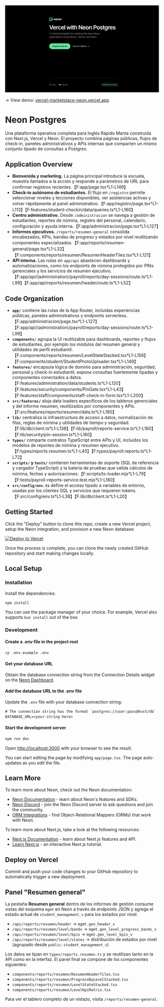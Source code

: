 ![Vercel with Neon](./assets/home.png)

-> View demo: [vercel-marketplace-neon.vercel.app](https://vercel-marketplace-neon.vercel.app/)

# Neon Postgres

Una plataforma operativa completa para Inglés Rápido Manta construida con Next.js, Vercel y Neon. El proyecto combina páginas públicas, flujos de check-in, paneles administrativos y APIs internas que comparten un mismo conjunto tipado de consultas a Postgres.

## Application Overview

- **Bienvenida y marketing.** La página principal introduce la escuela, muestra llamados a la acción y responde a parámetros de URL para confirmar registros recientes.【F:app/page.tsx†L1-L149】
- **Check-in autónomo de estudiantes.** El flujo en `/registro` permite seleccionar niveles y lecciones disponibles, ver asistencias activas y volver rápidamente al panel administrativo.【F:app/registro/page.tsx†L1-L113】【F:features/student-checkin/data/queries.ts†L1-L160】
- **Centro administrativo.** Desde `/administracion` se navega a gestión de estudiantes, reportes de nómina, registro del personal, calendario, configuración y ayuda interna.【F:app/administracion/page.tsx†L1-L127】
- **Informes ejecutivos.** `/reports/resumen-general` consolida encabezados, KPIs, bandas de progreso y estados por nivel reutilizando componentes especializados.【F:app/reports/resumen-general/page.tsx†L1-L32】【F:components/reports/resumen/ResumenHeaderTiles.tsx†L1-L121】
- **API interna.** Las rutas en `app/api` abastecen dashboards y automatizaciones, como los endpoints de nómina protegidos por PINs gerenciales y los servicios de resumen ejecutivo.【F:app/api/(administration)/payroll/reports/day-sessions/route.ts†L1-L99】【F:app/api/reports/resumen/header/route.ts†L1-L52】

## Code Organization

- **`app/`** contiene las rutas de la App Router, incluidas experiencias públicas, paneles administrativos y endpoints serverless.【F:app/administracion/page.tsx†L1-L127】【F:app/api/(administration)/payroll/reports/day-sessions/route.ts†L1-L99】
- **`components/`** agrupa la UI reutilizable para dashboards, reportes y flujos de estudiantes, por ejemplo los módulos del resumen general y utilidades de perfil estudiantil.【F:components/reports/resumen/LevelStateStacked.tsx†L1-L156】【F:components/student/StudentPhotoUploader.tsx†L1-L149】
- **`features/`** encapsula lógica de dominio para administración, seguridad, personal y check-in estudiantil; expone consultas fuertemente tipadas y componentes conectados a datos.【F:features/administration/data/students.ts†L1-L120】【F:features/security/components/PinGate.tsx†L1-L43】【F:features/staff/components/staff-check-in-form.tsx†L1-L200】
- **`src/features/`** aloja data loaders específicos de los tableros gerenciales y del informe resumen, reutilizados por componentes y APIs.【F:src/features/reports/resumen/data.ts†L1-L160】
- **`lib/`** centraliza la infraestructura de acceso a datos, normalización de filas, reglas de nómina y utilidades de tiempo y seguridad.【F:lib/db/client.ts†L1-L138】【F:lib/payroll/reports-service.ts†L1-L160】【F:lib/security/pin-session.ts†L1-L160】
- **`types/`** comparte contratos TypeScript entre APIs y UI, incluidos los modelos de reportes de nómina y resumen ejecutivo.【F:types/reports.resumen.ts†L1-L45】【F:types/payroll.reports.ts†L1-L72】
- **`scripts/` y `tests/`** contienen herramientas de soporte (SQL de referencia y cargador TypeScript) y la batería de pruebas que valida cálculos de nómina, fechas y autorizaciones.【F:scripts/ts-loader.mjs†L1-L79】【F:tests/payroll-reports-service.test.mjs†L1-L160】
- **`src/config/env.ts`** define el acceso tipado a variables de entorno, usadas por los clientes SQL y servicios que requieren tokens.【F:src/config/env.ts†L1-L38】【F:lib/db/client.ts†L1-L20】

## Getting Started

Click the "Deploy" button to clone this repo, create a new Vercel project, setup the Neon integration, and provision a new Neon database:

[![Deploy to Vercel](https://vercel.com/button)](https://vercel.com/new/clone?repository-url=https%3A%2F%2Fgithub.com%2Fneondatabase-labs%2Fvercel-marketplace-neon%2Ftree%2Fmain&project-name=my-vercel-neon-app&repository-name=my-vercel-neon-app&products=[{%22type%22:%22integration%22,%22integrationSlug%22:%22neon%22,%22productSlug%22:%22neon%22,%22protocol%22:%22storage%22}])

Once the process is complete, you can clone the newly created GitHub repository and start making changes locally.

## Local Setup

### Installation

Install the dependencies:

```bash
npm install
```

You can use the package manager of your choice. For example, Vercel also supports `bun install` out of the box.

### Development

#### Create a .env file in the project root

```bash
cp .env.example .env
```

#### Get your database URL

Obtain the database connection string from the Connection Details widget on the [Neon Dashboard](https://console.neon.tech/).

#### Add the database URL to the .env file

Update the `.env` file with your database connection string:

```txt
# The connection string has the format `postgres://user:pass@host/db`
DATABASE_URL=<your-string-here>
```

#### Start the development server

```bash
npm run dev
```

Open [http://localhost:3000](http://localhost:3000) with your browser to see the result.

You can start editing the page by modifying `app/page.tsx`. The page auto-updates as you edit the file.

## Learn More

To learn more about Neon, check out the Neon documentation:

- [Neon Documentation](https://neon.tech/docs/introduction) - learn about Neon's features and SDKs.
- [Neon Discord](https://discord.gg/9kf3G4yUZk) - join the Neon Discord server to ask questions and join the community.
- [ORM Integrations](https://neon.tech/docs/get-started-with-neon/orms) - find Object-Relational Mappers (ORMs) that work with Neon.

To learn more about Next.js, take a look at the following resources:

- [Next.js Documentation](https://nextjs.org/docs) - learn about Next.js features and API.
- [Learn Next.js](https://nextjs.org/learn) - an interactive Next.js tutorial.

## Deploy on Vercel

Commit and push your code changes to your GitHub repository to automatically trigger a new deployment.

## Panel "Resumen general"

La pestaña **Resumen general** dentro de los informes de gestión consume vistas del esquema `mgmt` en Neon a través de endpoints JSON y agrega el estado actual de `student_management_v` para los estados por nivel.

- `/api/reports/resumen/header` → `mgmt.gen_header_v`
- `/api/reports/resumen/level/bands` → `mgmt.gen_level_progress_bands_v`
- `/api/reports/resumen/level/kpis` → `mgmt.gen_level_kpis_v`
- `/api/reports/resumen/level/states` → distribución de estados por nivel (agrupado desde `public.student_management_v`)

Los datos se tipan en `types/reports.resumen.ts` y se reutilizan tanto en la API como en la interfaz. El panel final se compone de los componentes siguientes:

- `components/reports/resumen/ResumenHeaderTiles.tsx`
- `components/reports/resumen/ProgressByLevelStacked.tsx`
- `components/reports/resumen/LevelStateStacked.tsx`
- `components/reports/resumen/LevelKpiMatrix.tsx`

Para ver el tablero completo de un vistazo, visita `/reports/resumen-general`.

